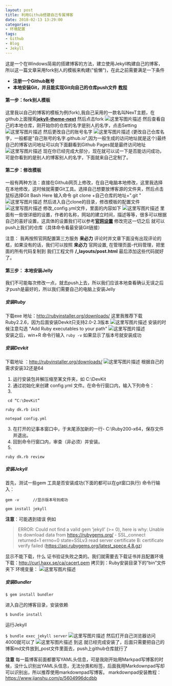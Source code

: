 ```yaml
---
layout: post
title: 利用Github搭建自己专属博客
date: 2018-02-13 13:29:00
categories:
- 环境配置
tags:
- Github
- Blog
- Jekyll
---
```

 这是一个在Windows简易的搭建博客的方法，建立使用Jekyll构建自己的博客，所以这一篇文章采用fork别人的模板来构建("偷懒")，在此之前需要满足一下条件

<!-- more -->

- **注册一个Github账号**
- **本地安装Git，并且能实现Git向自己的仓库push文件** [**教程**](https://www.cnblogs.com/schaepher/p/5561193.html)  

####  第一步：fork别人模板
 这里我以自己的博客的模板为例(fork),我自己采用的一款名叫NexT主题，在github上面搜索[**jekyll-theme-next**](https://github.com/Simpleyyt/jekyll-theme-next)
然后点击fork
![这里写图片描述](http://img.blog.csdn.net/20180213141929251?watermark/2/text/aHR0cDovL2Jsb2cuY3Nkbi5uZXQvcXFfMzI1NjU1NzU=/font/5a6L5L2T/fontsize/400/fill/I0JBQkFCMA==/dissolve/70)
然后查看自己的本地仓库，刚开始你的仓库的名字是别人的名字，点击Setting 
![这里写图片描述](http://img.blog.csdn.net/20180213142344613?watermark/2/text/aHR0cDovL2Jsb2cuY3Nkbi5uZXQvcXFfMzI1NjU1NzU=/font/5a6L5L2T/fontsize/400/fill/I0JBQkFCMA==/dissolve/70)
 然后更改自己的账号名字
 ![这里写图片描述](http://img.blog.csdn.net/20180213142440569?watermark/2/text/aHR0cDovL2Jsb2cuY3Nkbi5uZXQvcXFfMzI1NjU1NzU=/font/5a6L5L2T/fontsize/400/fill/I0JBQkFCMA==/dissolve/70)
 (更改自己仓库名字，一般都是"自己账号的名字.github.io",因为一般生成的访问地址就是这个)最终自己的博客访问地址可以向下面翻看到Github Pages就是最终访问地址
 ![这里写图片描述](http://img.blog.csdn.net/20180213142744237?watermark/2/text/aHR0cDovL2Jsb2cuY3Nkbi5uZXQvcXFfMzI1NjU1NzU=/font/5a6L5L2T/fontsize/400/fill/I0JBQkFCMA==/dissolve/70)
现在你已经完成大部分，现在就可以试一下是否能访问成功，可是你看到的是别人的博客别人的名字，下面就来自己定制了。  
#### 第二步：修改模板
一般有两种方法：直接在Github网页上修改，在自己电脑本地修改，这里我选择在本地修改，这时候就需要Git工具。选择自己想要放博客源的文件夹，然后点击鼠标选择Git Bash Here
输入命令 git clone +自己仓库的地址+".git "
![这里写图片描述](http://img.blog.csdn.net/20180213143820780?watermark/2/text/aHR0cDovL2Jsb2cuY3Nkbi5uZXQvcXFfMzI1NjU1NzU=/font/5a6L5L2T/fontsize/400/fill/I0JBQkFCMA==/dissolve/70)
然后进入自己clone的目录，修改模板的配置文件
![这里写图片描述](http://img.blog.csdn.net/20180213144018572?watermark/2/text/aHR0cDovL2Jsb2cuY3Nkbi5uZXQvcXFfMzI1NjU1NzU=/font/5a6L5L2T/fontsize/400/fill/I0JBQkFCMA==/dissolve/70)
修改_config.yml文件，里面的内容如下
![这里写图片描述](http://img.blog.csdn.net/20180213144145842?watermark/2/text/aHR0cDovL2Jsb2cuY3Nkbi5uZXQvcXFfMzI1NjU1NzU=/font/5a6L5L2T/fontsize/400/fill/I0JBQkFCMA==/dissolve/70)
里面有一些很详细的设置，作者的名称，网站的建立时间，描述等等，很多可以根据自己的喜好设置，这具体的设置我们可以参考[**官网设置**](http://theme-next.simpleyyt.com/getting-started.html)
修改完这一切之后 就可以push上我们的仓库（具体命令看最安装Git链接）

注意： 我再按照官网配置第三方服务 **来必力** 评论时并文章下面没有出现评论的框，如果没有的话，我们可以按照 **来必力** 官网设置, 在管理页面-代码管理，把里面的所有代码复制到 我们工程文件 **/_layouts/post.html**  最后添加这些代码就好了。

####  第三步： 本地安装Jelly
  我们不可能每次修改一点，就去push上去，所以我们应该本地查看确认无误之后才push是最好的，所以我们需要自己的电脑上安装Jelly
#####   安装Ruby
   下载exe  地址：http://rubyinstaller.org/downloads/
   这里我推荐下载Ruby2.2.6，因为后面安装Devkit只支持2.0-2.3版本
   ![这里写图片描述](http://img.blog.csdn.net/20180213151443175?watermark/2/text/aHR0cDovL2Jsb2cuY3Nkbi5uZXQvcXFfMzI1NjU1NzU=/font/5a6L5L2T/fontsize/400/fill/I0JBQkFCMA==/dissolve/70)
 安装的时候注意勾选 "Add Ruby executables to your path"
 ![这里写图片描述](http://img.blog.csdn.net/20180213151809718?watermark/2/text/aHR0cDovL2Jsb2cuY3Nkbi5uZXQvcXFfMzI1NjU1NzU=/font/5a6L5L2T/fontsize/400/fill/I0JBQkFCMA==/dissolve/70)  
安装之后，win+R 命令行输入 
`ruby -v`
如果显示了版本号就安装成功
##### 安装Devkit
 下载地址 ：http://rubyinstaller.org/downloads/
 ![这里写图片描述](http://img.blog.csdn.net/20180213152030941?watermark/2/text/aHR0cDovL2Jsb2cuY3Nkbi5uZXQvcXFfMzI1NjU1NzU=/font/5a6L5L2T/fontsize/400/fill/I0JBQkFCMA==/dissolve/70)
 根据自己的需求安装32还是64
 1. 运行安装包并解压缩至某文件夹，如 C:\DevKit
 2. 通过初始化来创建 config.yml 文件。在命令行窗口内，输入下列命令：
 3.  
` cd “C:\DevKit”`

`ruby dk.rb init`

`notepad config.yml `

3. 在打开的记事本窗口中，于末尾添加新的一行- C:\Ruby200-x64，保存文件并退出。
4. 回到命令行窗口内，审查（非必须）并安装。
5. 
`ruby dk.rb review`

##### 安装Jekyll
首先，测试一些gem 工具是否安装成功(下面的都可以在git窗口执行)
命令行输入：
 
`gem -v      //显示版本号则成功`

`gem install jekyll`

**注意**：可能遇到错误 例如
>ERROR: Could not find a valid gem ‘jekyll’ (>= 0), here is why: 
Unable to download data from https://rubygems.org/ - SSL_connect returned=1 errno=0 state=SSLv3 read server certificate B: certificate verify failed (https://api.rubygems.org/latest_spece.4.8.gz)

显示不能下载，什么 证书验证失败之类的。我们就需要去下载证书并且配置环境
下载：http://curl.haxx.se/ca/cacert.pem 
拷贝到：Ruby安装目录下的“bin”文件夹下 
环境变量： 
![这里写图片描述](http://img.blog.csdn.net/20180213153308324?watermark/2/text/aHR0cDovL2Jsb2cuY3Nkbi5uZXQvcXFfMzI1NjU1NzU=/font/5a6L5L2T/fontsize/400/fill/I0JBQkFCMA==/dissolve/70)

##### 安装Bundler
`$ gem install bundler`

进入自己的博客目录，安装依赖

`$ bundle install`

运行Jekyll

`$ bundle exec jekyll server`
![这里写图片描述](http://img.blog.csdn.net/20180213153926757?watermark/2/text/aHR0cDovL2Jsb2cuY3Nkbi5uZXQvcXFfMzI1NjU1NzU=/font/5a6L5L2T/fontsize/400/fill/I0JBQkFCMA==/dissolve/70)
然后打开自己浏览器访问4000就可以了
![这里写图片描述](http://img.blog.csdn.net/20180213154019641?watermark/2/text/aHR0cDovL2Jsb2cuY3Nkbi5uZXQvcXFfMzI1NjU1NzU=/font/5a6L5L2T/fontsize/400/fill/I0JBQkFCMA==/dissolve/70)
到这 就已经完成安装了，后面只需要把自己的博客md文件放到_post文件里面去，push上github仓库就行了

**注意**
每一篇博客前面都要写YAML头信息，可是我刚开始用Markpad写博客的时候，没什么识别出YAML头信息，无法分类和标签，后面我用Markdownpad写却可以识别出，所以推荐使用markdownpad写博客。
markdownpad安装教程：https://www.jianshu.com/p/5604996dcdbb
